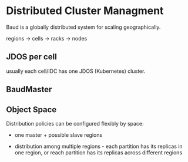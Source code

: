# Distributed Cluster Managment

Baud is a globally distributed system for scaling geographically. 

regions -> cells -> racks  -> nodes

## JDOS per cell

usually each cell/IDC has one JDOS (Kubernetes)  cluster.  

## BaudMaster

## Object Space

Distribution policies can be configured flexibly by space: 

* one master + possible slave regions

* distribution among multiple regions - each partition has its replicas in one region, or reach partition has its replicas across different regions


